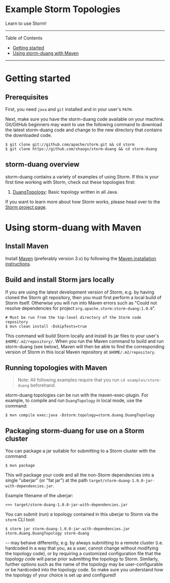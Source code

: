 # Example Storm Topologies

Learn to use Storm!

---

Table of Contents

* <a href="#getting-started">Getting started</a>
* <a href="#maven">Using storm-duang with Maven</a>

---


<a name="getting-started"></a>

# Getting started

## Prerequisites

First, you need `java` and `git` installed and in your user's `PATH`.

Next, make sure you have the storm-duang code available on your machine.  Git/GitHub beginners may want to use the
following command to download the latest storm-duang code and change to the new directory that contains the downloaded
code.

    $ git clone git://github.com/apache/storm.git && cd storm
    $ git clone https://github.com/shaogx/storm-duang && cd storm-duang

## storm-duang overview

storm-duang contains a variety of examples of using Storm.  If this is your first time working with Storm, check out
these topologies first:

1. [DuangTopology](src/jvm/storm/duang/DuangTopology.java):  Basic topology written in all Java.

If you want to learn more about how Storm works, please head over to the
[Storm project page](http://storm.apache.org).


<a name="maven"></a>

# Using storm-duang with Maven

## Install Maven

Install [Maven](http://maven.apache.org/) (preferably version 3.x) by following
the [Maven installation instructions](http://maven.apache.org/download.cgi).


## Build and install Storm jars locally

If you are using the latest development version of Storm, e.g. by having cloned the Storm git repository,
then you must first perform a local build of Storm itself.  Otherwise you will run into Maven errors such as
"Could not resolve dependencies for project `org.apache.storm:storm-duang:1.0.0`".

    # Must be run from the top-level directory of the Storm code repository
    $ mvn clean install -DskipTests=true

This command will build Storm locally and install its jar files to your user's `$HOME/.m2/repository/`.  When you run
the Maven command to build and run storm-duang (see below), Maven will then be able to find the corresponding version
of Storm in this local Maven repository at `$HOME/.m2/repository`.


## Running topologies with Maven

> Note: All following examples require that you run `cd examples/storm-duang` beforehand.

storm-duang topologies can be run with the maven-exec-plugin. For example, to
compile and run `DuangTopology` in local mode, use the command:

    $ mvn compile exec:java -Dstorm.topology=storm.duang.DuangTopology

## Packaging storm-duang for use on a Storm cluster

You can package a jar suitable for submitting to a Storm cluster with the command:

    $ mvn package

This will package your code and all the non-Storm dependencies into a single "uberjar" (or "fat jar") at the path
`target/storm-duang-1.0.0-jar-with-dependencies.jar`.

Example filename of the uberjar:

    >>> target/storm-duang-1.0.0-jar-with-dependencies.jar

You can submit (run) a topology contained in this uberjar to Storm via the `storm` CLI tool:

    $ storm jar storm-duang-1.0.0-jar-with-dependencies.jar storm.duang.DuangTopology storm-duang


-- may behave differently, e.g. by always submitting to a remote cluster (i.e. hardcoded in a way that you, as a user,
cannot change without modifying the topology code), or by requiring a customized configuration file that the topology
code will parse prior submitting the topology to Storm.  Similarly, further options such as the name of the topology may
be user-configurable or be hardcoded into the topology code.  So make sure you understand how the topology of your
choice is set up and configured!


